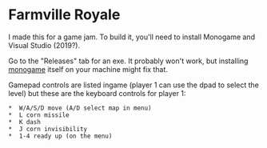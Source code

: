 # Farmville Royale
I made this for a game jam. To build it, you'll need to install Monogame and Visual Studio (2019?). 

Go to the "Releases" tab for an exe. It probably won't work, but installing [monogame](monogame.net) itself on your machine might fix that.

Gamepad controls are listed ingame (player 1 can use the dpad to select the level) but these are the keyboard controls for player 1:

	*  W/A/S/D move (A/D select map in menu)
	*  L corn missile
	*  K dash
	*  J corn invisibility
	*  1-4 ready up (on the menu)
